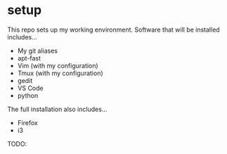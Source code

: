 # setup
This repo sets up my working environment. Software that will be installed
includes...

- My git aliases
- apt-fast
- Vim (with my configuration)
- Tmux (with my configuration)
- gedit
- VS Code
- python


The full installation also includes...

- Firefox
- i3

TODO:
